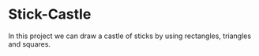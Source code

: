 # Stick-Castle
In this project we can draw a castle of sticks by using rectangles, triangles and squares.
